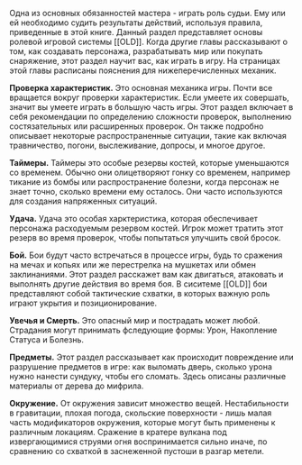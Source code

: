 Одна из основных обязанностей мастера - играть роль судьи. Ему или ей необходимо судить результаты действий, используя правила, приведенные в этой книге. Данный раздел представляет основы ролевой игровой системы [[OLD]]. Когда другие главы рассказывают о том, как создавать персонажа, разрабатывать мир или покупать снаряжение, этот раздел научит вас, как играть в игру. На страницах этой главы расписаны пояснения для нижеперечисленных механик.

**Проверка характеристик.** Это основная механика игры. Почти все вращается вокруг проверки характеристик. Если умеете их совершать, значит вы умеете играть в большую часть игры. Этот раздел включает в себя рекомендации по определению сложности проверок, выполнению состязательных или расширенных проверок. Он также подробно описывает некоторые распространенные ситуации, такие как включая травничество, погони, выслеживание, допросы, и многое другое.

**Таймеры.** Таймеры это особые резервы костей, которые уменьшаются со временем. Обычно они олицетворяют гонку со временем, например тикание из бомбы или распространение болезни, когда персонаж не знает точно, сколько времени ему осталось. Они часто используются для создания напряженных ситуаций.

**Удача.** Удача это особая харктеристика, которая обеспечивает персонажа расходуемым резервом костей. Игрок может тратить этот резерв во время проверок, чтобы попытаться улучшить свой бросок.

**Бой.** Бои будут часто встречаться в процессе игры, будь то сражения на мечах и копьях или же перестрелка на мушкетах или обмен заклинаниями. Этот раздел расскажет вам как двигаться, атаковать и выполнять другие действия во время боя. В сиситеме [[OLD]]  бои представляют собой тактические схватки, в которых важную роль играют укрытия и позиционирование.

**Увечья и Смерть.** Это опасный мир и пострадать может любой. Страдания могут принимать фследующие формы: Урон, Накопление Статуса и Болезнь.

**Предметы.** Этот раздел рассказывает как происходит повреждение или разрушение предметов в игре: как выломать дверь, сколько урона нужно нанести сундуку, чтобы его сломать. Здесь описаны различные материалы от дерева до мифрила.

**Окружение.** От окружения зависит множество вещей. Нестабильности в гравитации, плохая погода, скольские поверхности - лишь малая часть  модификаторов окружения, которые могут быть применены к различным локациям. Сражение в кратере вулкана под извергающимися струями огня воспринимается сильно иначе, по сравнению со схваткой в заснеженной пустоши в разгар метели.

